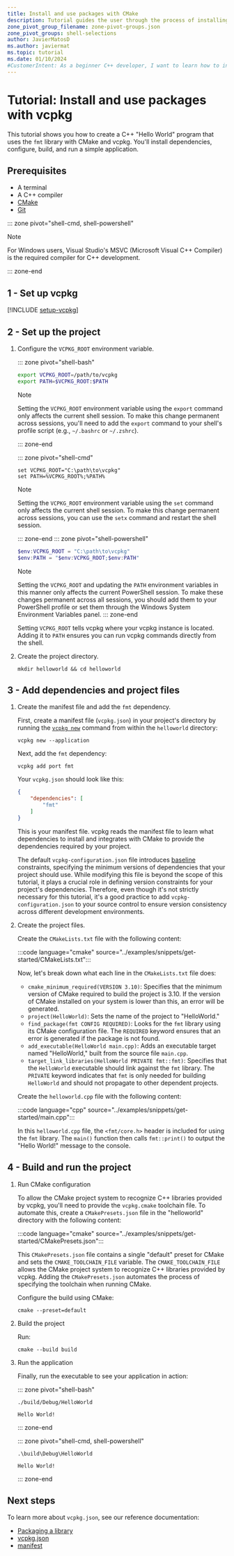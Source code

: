 ```yaml
---
title: Install and use packages with CMake
description: Tutorial guides the user through the process of installing and using packages with CMake.
zone_pivot_group_filename: zone-pivot-groups.json
zone_pivot_groups: shell-selections
author: JavierMatosD
ms.author: javiermat
ms.topic: tutorial
ms.date: 01/10/2024
#CustomerIntent: As a beginner C++ developer, I want to learn how to install and manage packages using CMake and vcpkg, so that I can easily set up and maintain C++ projects with necessary dependencies.
---
```


# Tutorial: Install and use packages with vcpkg

This tutorial shows you how to create a C++ "Hello World" program that uses the `fmt` library with CMake and vcpkg. You'll install dependencies, configure, build, and run a simple application.

## Prerequisites

- A terminal
- A C++ compiler
- [CMake](https://cmake.org/download/)
- [Git](https://git-scm.com/downloads)

::: zone pivot="shell-cmd, shell-powershell"

> [!NOTE]
> For Windows users, Visual Studio's MSVC (Microsoft Visual C++ Compiler) is the required compiler for C++ development.

::: zone-end

## 1 - Set up vcpkg

[!INCLUDE [setup-vcpkg](includes/setup-vcpkg.md)]

## 2 - Set up the project

1. Configure the `VCPKG_ROOT` environment variable.

    ::: zone pivot="shell-bash"

    ```bash
    export VCPKG_ROOT=/path/to/vcpkg
    export PATH=$VCPKG_ROOT:$PATH
    ```

    > [!NOTE]
    > Setting the `VCPKG_ROOT` environment variable using the `export` command only affects the current shell session. To make this change permanent across sessions, you'll need to add the `export` command to your shell's profile script (e.g., `~/.bashrc` or `~/.zshrc`).

    ::: zone-end

    ::: zone pivot="shell-cmd"

    ```console
    set VCPKG_ROOT="C:\path\to\vcpkg"
    set PATH=%VCPKG_ROOT%;%PATH%
    ```

    > [!NOTE]
    > Setting the `VCPKG_ROOT` environment variable using the `set` command only affects the current shell session. To make this change permanent across sessions, you can use the `setx` command and restart the shell session.

    ::: zone-end
    ::: zone pivot="shell-powershell"

    ```powershell
    $env:VCPKG_ROOT = "C:\path\to\vcpkg"
    $env:PATH = "$env:VCPKG_ROOT;$env:PATH"
    ```

    > [!NOTE]
    > Setting the `VCPKG_ROOT` and updating the `PATH` environment variables in this manner only affects the current PowerShell session. To make these changes permanent across all sessions, you should add them to your PowerShell profile or set them through the Windows System Environment Variables panel.
    ::: zone-end

    Setting `VCPKG_ROOT` tells vcpkg where your vcpkg instance is located.
    Adding it to `PATH` ensures you can run vcpkg commands directly from the shell.

2. Create the project directory.

    ```console
    mkdir helloworld && cd helloworld
    ```

## 3 - Add dependencies and project files

1. Create the manifest file and add the `fmt` dependency.

    First, create a manifest file (`vcpkg.json`) in your project's directory by running the [`vcpkg new`](../commands/new.md) command from within the `helloworld` directory:

    ```console
    vcpkg new --application
    ```

    Next, add the `fmt` dependency:

    ```console
    vcpkg add port fmt
    ```

    Your `vcpkg.json` should look like this:

    ```json
    {
        "dependencies": [
            "fmt"
        ]
    }
    ```

    This is your manifest file. vcpkg reads the manifest file to learn what dependencies to install and integrates with CMake to provide the dependencies required by your project.

    The default `vcpkg-configuration.json` file introduces [baseline](../reference/vcpkg-configuration-json.md#registry-baseline) constraints, specifying the minimum versions of dependencies that your project should use. While modifying this file is beyond the scope of this tutorial, it plays a crucial role in defining version constraints for your project's dependencies. Therefore, even though it's not strictly necessary for this tutorial, it's a good practice to add `vcpkg-configuration.json` to your source control to ensure version consistency across different development environments.

2. Create the project files.

    Create the `CMakeLists.txt` file with the following content:

    :::code language="cmake" source="../examples/snippets/get-started/CMakeLists.txt":::

    Now, let's break down what each line in the `CMakeLists.txt` file does:

    - `cmake_minimum_required(VERSION 3.10)`: Specifies that the minimum version of CMake required to build the project is 3.10. If the version of CMake installed on your system is lower than this, an error will be generated.
    - `project(HelloWorld)`: Sets the name of the project to "HelloWorld."
    - `find_package(fmt CONFIG REQUIRED)`: Looks for the `fmt` library using its CMake configuration file. The `REQUIRED` keyword ensures that an error is generated if the package is not found.
    - `add_executable(HelloWorld main.cpp)`: Adds an executable target named "HelloWorld," built from the source file `main.cpp`.
    - `target_link_libraries(HelloWorld PRIVATE fmt::fmt)`: Specifies that the `HelloWorld` executable should link against the `fmt` library. The `PRIVATE` keyword indicates that `fmt` is only needed for building `HelloWorld` and should not propagate to other dependent projects.

    Create the `helloworld.cpp` file with the following content:

    :::code language="cpp" source="../examples/snippets/get-started/main.cpp":::

    In this `helloworld.cpp` file, the `<fmt/core.h>` header is included for using the `fmt` library. The `main()` function then calls `fmt::print()` to output the "Hello World!" message to the console.

## 4 - Build and run the project

1. Run CMake configuration

    To allow the CMake project system to recognize C++ libraries provided by vcpkg, you'll need to provide the `vcpkg.cmake` toolchain file. To automate this, create a `CMakePresets.json` file in the "helloworld" directory with the following content:

    :::code language="cmake" source="../examples/snippets/get-started/CMakePresets.json":::

    This `CMakePresets.json` file contains a single "default" preset for CMake and sets the `CMAKE_TOOLCHAIN_FILE` variable. The `CMAKE_TOOLCHAIN_FILE` allows the CMake project system to recognize C++ libraries provided by vcpkg. Adding the `CMakePresets.json` automates the process of specifying the toolchain when running CMake.

    Configure the build using CMake:

    ```console
    cmake --preset=default
    ```

2. Build the project

    Run:

    ```console
    cmake --build build
    ```
    
3. Run the application

    Finally, run the executable to see your application in action:

    ::: zone pivot="shell-bash"
    ```console
    ./build/Debug/HelloWorld
    
    Hello World!
    ```
    ::: zone-end
   
    ::: zone pivot="shell-cmd, shell-powershell"
    ```console
    .\build\Debug\HelloWorld
    
    Hello World!
    ```
    ::: zone-end   

## Next steps

To learn more about `vcpkg.json`, see our reference documentation:

- [Packaging a library](get-started-packaging.md)
- [vcpkg.json](..\reference\vcpkg-json.md)
- [manifest](..\concepts\manifest-mode.md)
